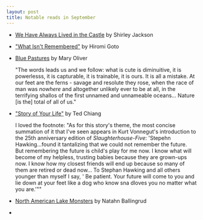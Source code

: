 ```yaml
---
layout: post
title: Notable reads in September
---
```


* [We Have Always Lived in the Castle]() by Shirley Jackson

* ["What Isn't Remembered"](http://www.nature.com/nature/journal/v479/n7374/full/479562a.html) by Hiromi Goto

* [Blue Pastures]() by Mary Oliver

	"The words leads us and we follow: what is cute is diminuitive, it is powerlesss, it is capturable, it is trainable, it is ours. It is all a mistake. At our feet are the ferns - savage and resolute they rose, when the race of man was *nowhere* and altogether unlikely ever to be at all, in the terrifying shallos of the first unnamed and unnameable oceans... Nature [is the] total of all of us."	

* ["Story of Your Life"]() by Ted Chiang

	I loved the footnote: "As for this story's theme, the most concise summation of it that I've seen appears in Kurt Vonnegut's introduction to the 25th anniversary edition of *Slaughterhouse-Five*: 'Stepehn Hawking...found it tantalizing that we could not remember the future. But remembering the future is child's play for me now. I know what will become of my helpless, trusting babies because they are grown-ups now. I know how my closest friends will end up because so many of them are retired or dead now... To Stephan Hawking and all others younger than myself I say, ' Be patient. Your future will come to you and lie down at your feet like a dog who know sna dloves you no matter what you are.'""	

* [North American Lake Monsters]() by Natahn Ballingrud

*	